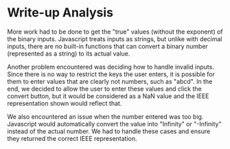 # Write-up Analysis

More work had to be done to get the "true" values (without the exponent) of the binary inputs. Javascript treats inputs as strings, but unlike with decimal inputs, there are no built-in functions that can convert a binary number (represented as a string) to its actual value.

Another problem encountered was deciding how to handle invalid inputs. Since there is no way to restrict the keys the user enters, it is possible for them to enter values that are clearly not numbers, such as "abcd". In the end, we decided to allow the user to enter these values and click the convert button, but it would be considered as a NaN value and the IEEE representation shown would reflect that.

We also encountered an issue when the number entered was too big. Javascript would automatically convert the value into "Infinity" or "-Infinity" instead of the actual number. We had to handle these cases and ensure they returned the correct IEEE representation.